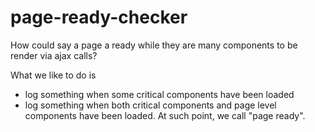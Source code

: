 page-ready-checker
==================

How could say a page a ready while they are many components to be render via ajax calls?

What we like to do is 

- log something when some critical components have been loaded
- log something when both critical components and page level components have been loaded. At such point, we call "page ready".

